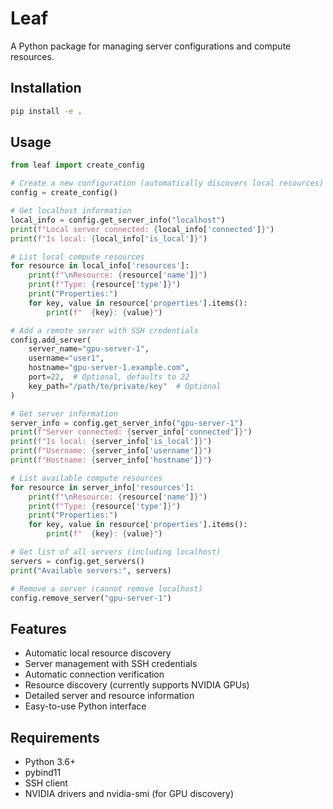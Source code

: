 # Leaf

A Python package for managing server configurations and compute resources.

## Installation

```bash
pip install -e .
```

## Usage

```python
from leaf import create_config

# Create a new configuration (automatically discovers local resources)
config = create_config()

# Get localhost information
local_info = config.get_server_info("localhost")
print(f"Local server connected: {local_info['connected']}")
print(f"Is local: {local_info['is_local']}")

# List local compute resources
for resource in local_info['resources']:
    print(f"\nResource: {resource['name']}")
    print(f"Type: {resource['type']}")
    print("Properties:")
    for key, value in resource['properties'].items():
        print(f"  {key}: {value}")

# Add a remote server with SSH credentials
config.add_server(
    server_name="gpu-server-1",
    username="user1",
    hostname="gpu-server-1.example.com",
    port=22,  # Optional, defaults to 22
    key_path="/path/to/private/key"  # Optional
)

# Get server information
server_info = config.get_server_info("gpu-server-1")
print(f"Server connected: {server_info['connected']}")
print(f"Is local: {server_info['is_local']}")
print(f"Username: {server_info['username']}")
print(f"Hostname: {server_info['hostname']}")

# List available compute resources
for resource in server_info['resources']:
    print(f"\nResource: {resource['name']}")
    print(f"Type: {resource['type']}")
    print("Properties:")
    for key, value in resource['properties'].items():
        print(f"  {key}: {value}")

# Get list of all servers (including localhost)
servers = config.get_servers()
print("Available servers:", servers)

# Remove a server (cannot remove localhost)
config.remove_server("gpu-server-1")
```

## Features

- Automatic local resource discovery
- Server management with SSH credentials
- Automatic connection verification
- Resource discovery (currently supports NVIDIA GPUs)
- Detailed server and resource information
- Easy-to-use Python interface

## Requirements

- Python 3.6+
- pybind11
- SSH client
- NVIDIA drivers and nvidia-smi (for GPU discovery) 
